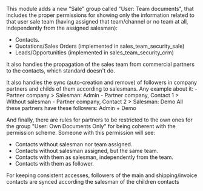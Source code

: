This module adds a new "Sale" group called "User: Team documents", that
includes the proper permissions for showing only the information related
to that user sale team (having assigned that team/channel or no team at
all, independently from the assigned salesman):

- Contacts.
- Quotations/Sales Orders (implemented in sales_team_security_sale)
- Leads/Opportunities (implemented in sales_team_security_crm)

It also handles the propagation of the sales team from commercial
partners to the contacts, which standard doesn't do.

It also handles the sync (auto-creation and remove) of followers in
company partners and childs of them according to salesmans. Any example
about it: - Partner company \> Salesman: Admin - Partner company,
Contact 1 \> Without salesman - Partner company, Contact 2 \> Salesman:
Demo All these partners have these followers: Admin + Demo

And finally, there are rules for partners to be restricted to the own
ones for the group "User: Own Documents Only" for being coherent with
the permission scheme. Someone with this permission will see:

- Contacts without salesman nor team assigned.
- Contacts without salesman assigned, but the same team.
- Contacts with them as salesman, independently from the team.
- Contacts with them as follower.

For keeping consistent accesses, followers of the main and
shipping/invoice contacts are synced according the salesman of the
children contacts

